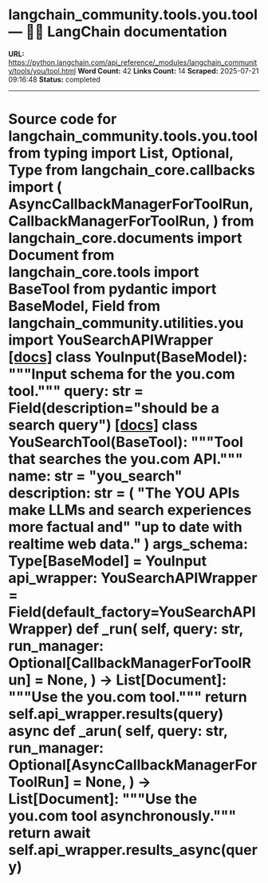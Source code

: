 # langchain_community.tools.you.tool — 🦜🔗 LangChain  documentation

**URL:** https://python.langchain.com/api_reference/_modules/langchain_community/tools/you/tool.html
**Word Count:** 42
**Links Count:** 14
**Scraped:** 2025-07-21 09:16:48
**Status:** completed

---

# Source code for langchain\_community.tools.you.tool               from typing import List, Optional, Type          from langchain_core.callbacks import (         AsyncCallbackManagerForToolRun,         CallbackManagerForToolRun,     )     from langchain_core.documents import Document     from langchain_core.tools import BaseTool     from pydantic import BaseModel, Field          from langchain_community.utilities.you import YouSearchAPIWrapper                              [[docs]](https://python.langchain.com/api_reference/community/tools/langchain_community.tools.you.tool.YouInput.html#langchain_community.tools.you.tool.YouInput)     class YouInput(BaseModel):         """Input schema for the you.com tool."""              query: str = Field(description="should be a search query")                                             [[docs]](https://python.langchain.com/api_reference/community/tools/langchain_community.tools.you.tool.YouSearchTool.html#langchain_community.tools.you.tool.YouSearchTool)     class YouSearchTool(BaseTool):         """Tool that searches the you.com API."""              name: str = "you_search"         description: str = (             "The YOU APIs make LLMs and search experiences more factual and"             "up to date with realtime web data."         )         args_schema: Type[BaseModel] = YouInput         api_wrapper: YouSearchAPIWrapper = Field(default_factory=YouSearchAPIWrapper)              def _run(             self,             query: str,             run_manager: Optional[CallbackManagerForToolRun] = None,         ) -> List[Document]:             """Use the you.com tool."""             return self.api_wrapper.results(query)              async def _arun(             self,             query: str,             run_manager: Optional[AsyncCallbackManagerForToolRun] = None,         ) -> List[Document]:             """Use the you.com tool asynchronously."""             return await self.api_wrapper.results_async(query)